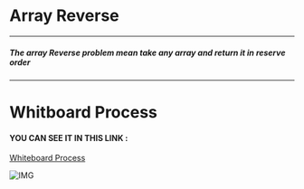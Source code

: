 # Array Reverse
-------------------------------------------------------------------
##### The array Reverse problem mean take any array and return it in reserve order

---------------------------------------------------------------

# Whitboard Process
 #### YOU CAN SEE IT IN THIS LINK :
 [Whiteboard Process](https://lucid.app/lucidspark/invitations/accept/inv_e4299321-8466-4f2f-92b0-b199ae114944)

 ![IMG](https://lucid.app/publicSegments/view/4af90ae3-14bc-4295-9082-622393618265/image.png)



